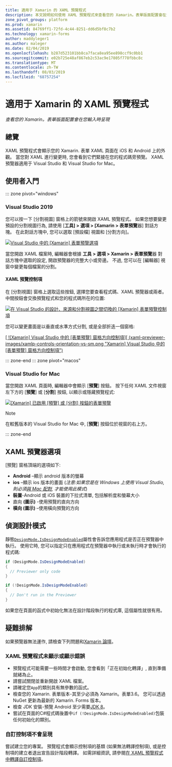 ```yaml
---
title: 適用于 Xamarin 的 XAML 預覽程式
description: 本文說明如何使用 XAML 預覽程式來查看您的 Xamarin。表單版面配置會在您輸入時呈現。 XAML 預覽程式適用于 Mac Visual Studio 2019 和 Visual Studio 2019。
zone_pivot_groups: platform
ms.prod: xamarin
ms.assetid: 84769ff1-72fd-4c44-8251-dd6d5bf8c7b2
ms.technology: xamarin-forms
author: maddyleger1
ms.author: maleger
ms.date: 02/04/2019
ms.openlocfilehash: b287d523101bb8ca7faca8ea95ee898ccf9c0bb1
ms.sourcegitcommit: e02b725e48af867eb2c53ac9e17805f778fbbc8c
ms.translationtype: MT
ms.contentlocale: zh-TW
ms.lasthandoff: 08/03/2019
ms.locfileid: "68757254"
---
```

# <a name="xaml-previewer-for-xamarinforms"></a>適用于 Xamarin 的 XAML 預覽程式

_查看您的 Xamarin。表單版面配置會在您輸入時呈現_

## <a name="overview"></a>總覽

XAML 預覽程式會顯示您的 Xamarin. 表單 XAML 頁面在 iOS 和 Android 上的外觀。 當您對 XAML 進行變更時, 您會看到它們緊接在您的程式碼旁預覽。 XAML 預覽器適用于 Visual Studio 和 Visual Studio for Mac。

## <a name="getting-started"></a>使用者入門

::: zone pivot="windows"

### <a name="visual-studio-2019"></a>Visual Studio 2019

您可以按一下 [分割視圖] 窗格上的箭號來開啟 XAML 預覽程式。 如果您想要變更預設的分割視圖行為, 請使用 [**工具] > 選項 > [Xamarin > 表單預覽**器] 對話方塊。 在此對話方塊中, 您可以選取 [預設檔] 視圖和 [分割方向]。

[![Visual Studio 中的 [Xamarin] 表單預覽選項](xaml-previewer-images/xamlp-options-vs-sm.png "Visual Studio 中的 [Xamarin] 表單預覽選項")](xaml-previewer-images/xamlp-options-vs-lg.png#lightbox)

當您開啟 XAML 檔案時, 編輯器會根據 **工具 > 選項 > Xamarin > 表單預覽**器 對話方塊中選取的設定, 開啟預覽器的完整大小或旁邊。 不過, 您可以在 [編輯器] 視窗中變更每個檔案的分割。

#### <a name="xaml-preview-controls"></a>XAML 預覽控制項

在 [分割視圖] 窗格上選取這些按鈕, 選擇您要查看程式碼、XAML 預覽器或兩者。 中間按鈕會交換預覽程式和您的程式碼所在的位置:

[![在 Visual Studio 的設計、來源和分割視圖之間切換的 [Xamarin] 表單預覽控制項](xaml-previewer-images/xamlp-controls-splitview-vs-sm.png "在 Visual Studio 的設計、來源和分割視圖之間切換的 [Xamarin] 表單預覽控制項")](xaml-previewer-images/xamlp-controls-splitview-vs-lg.png#lightbox)

您可以變更畫面是以垂直或水準方式分割, 或是全部折迭一個窗格:

[[ ![Xamarin] Visual Studio 中的 [表單預覽] 窗格方向控制項][ (xaml-previewer-images/xamlp-controls-orientation-vs-sm.png "Xamarin] Visual Studio 中的 [表單預覽] 窗格方向控制項")](xaml-previewer-images/xamlp-controls-orientation-vs-lg.png#lightbox)

::: zone-end
::: zone pivot="macos"

### <a name="visual-studio-for-mac"></a>Visual Studio for Mac

當您開啟 XAML 頁面時, 編輯器中會顯示 [**預覽**] 按鈕。 按下任何 XAML 文件視窗左下方的 [**預覽**] 或 [**分割**] 按鈕, 以顯示或隱藏預覽程式:

[![[Xamarin] 已啟用 [預覽] 或 [分割] 按鈕的表單預覽](xaml-previewer-images/xamlp-list-sml.png)](xaml-previewer-images/xamlp-list.png#lightbox)

> [!NOTE]
> 在較舊版本的 Visual Studio for Mac 中, [**預覽**] 按鈕位於視窗的右上方。

::: zone-end

## <a name="xaml-previewer-options"></a>XAML 預覽器選項

[預覽] 窗格頂端的選項如下:

* **Android** –顯示 android 版本的螢幕
* **ios** –顯示 ios 版本的畫面 (*注意:如果您是在 Windows 上使用 Visual Studio, 則必須[與 Mac 配對](~/ios/get-started/installation/windows/connecting-to-mac/index.md), 才能使用此模式*)
* **裝置**-Android 或 iOS 裝置的下拉式清單, 包括解析度和螢幕大小
* 直向 **(圖示)** -使用預覽的直向方向
* **橫向 (圖示)** –使用橫向預覽的方向

## <a name="detect-design-mode"></a>偵測設計模式

靜態[`DesignMode.IsDesignModeEnabled`](xref:Xamarin.Forms.DesignMode.IsDesignModeEnabled)屬性會告訴您應用程式是否正在預覽器中執行。 使用它時, 您可以指定只在應用程式在預覽器中執行或未執行時才會執行的程式碼:

```csharp
if (DesignMode.IsDesignModeEnabled)
{
  // Previewer only code  
}

if (!DesignMode.IsDesignModeEnabled)
{
  // Don't run in the Previewer  
}
```

如果您在頁面的函式中初始化無法在設計階段執行的程式庫, 這個屬性就很有用。

## <a name="troubleshooting"></a>疑難排解

如果預覽器無法運作, 請檢查下列問題和[Xamarin 論壇](https://forums.xamarin.com/categories/xamarin-forms)。

### <a name="xaml-previewer-isnt-showing-or-shows-an-error"></a>XAML 預覽程式未顯示或顯示錯誤

* 預覽程式可能需要一些時間才會啟動, 您會看到「正在初始化轉譯」, 直到準備就緒為止。
* 請嘗試關閉並重新開啟 XAML 檔案。
* 請確定您`App`的類別具有無參數的函式。
* 檢查您的 Xamarin. 表單版本-其至少必須為 Xamarin。表單3.6。 您可以透過 NuGet 更新為最新的 Xamarin. Forms 版本。
* 檢查 JDK 安裝-預覽 Android 至少需要[JDK 8](https://www.oracle.com/technetwork/java/javase/downloads/index.html)。
* 嘗試在頁面的C#程式碼後置中`if (!DesignMode.IsDesignModeEnabled)`包裝任何初始化的類別。

### <a name="custom-controls-arent-rendering"></a>自訂控制項不會呈現

嘗試建立您的專案。 預覽程式會顯示控制項的基類 (如果無法轉譯控制項), 或是控制項的建立者退出宣告設計階段轉譯。 如需詳細資訊, 請參閱[在 XAML 預覽程式中轉譯自訂控制項](render-custom-controls.md)。
